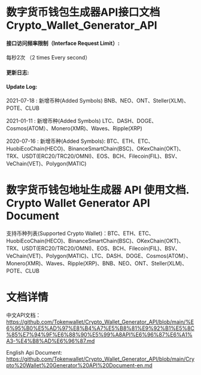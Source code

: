 # 数字货币钱包生成器API接口文档 Crypto_Wallet_Generator_API  

#### **接口访问频率限制（Interface Request Limit）:**
  每秒2次 （2 times Every second）
  
#### **更新日志:**
#### **Update Log:**
2021-07-18 : 新增币种(Added Symbols) BNB、NEO、ONT、Steller(XLM)、POTE、CLUB

2021-01-11 : 新增币种(Added Symbols) LTC、DASH、DOGE、Cosmos(ATOM）、Monero(XMR)、Waves、Ripple(XRP)

2020-07-16 : 新增币种(Added Symbols): BTC、ETH、ETC、HuobiEcoChain(HECO)、BinanceSmartChain(BSC)、OKexChain(OKT)、TRX、USDT(ERC20/TRC20/OMNI)、EOS、BCH、Filecoin(FIL)、BSV、VeChain(VET)、Polygon(MATIC)


# 数字货币钱包地址生成器 API 使用文档.  Crypto Wallet Generator API Document

支持币种列表(Supported Crypto Wallet)：BTC、ETH、ETC、HuobiEcoChain(HECO)、BinanceSmartChain(BSC)、OKexChain(OKT)、TRX、USDT(ERC20/TRC20/OMNI)、EOS、BCH、Filecoin(FIL)、BSV、VeChain(VET)、Polygon(MATIC)、LTC、DASH、DOGE、Cosmos(ATOM）、Monero(XMR)、Waves、Ripple(XRP)、BNB、NEO、ONT、Steller(XLM)、POTE、CLUB

# 文档详情

 中文API文档：  https://github.com/Tokenwallet/Crypto_Wallet_Generator_API/blob/main/%E6%95%B0%E5%AD%97%E8%B4%A7%E5%B8%81%E9%92%B1%E5%8C%85%E7%94%9F%E6%88%90%E5%99%A8API%E6%96%87%E6%A1%A3-%E4%B8%AD%E6%96%87.md


 English Api Document: 
 https://github.com/Tokenwallet/Crypto_Wallet_Generator_API/blob/main/Crypto%20Wallet%20Generator%20API%20Document-en.md
